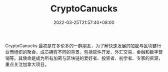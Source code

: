 ﻿---
weight: 
title: "CryptoCanucks"
description: "CryptoCanucks 最初是在多伦多的一群朋友，为了解快速发展的加密与区块链行业而组织的聚会，成员拥有不同的背景，包括软件开发、外汇交易、金融和数字营销等"
date: 2022-03-25T21:57:40+08:00
lastmod: 2022-03-25T16:45:40+08:00
draft: false
authors: ["Metabd"]
featuredImage: "cryptocanucks.jpg"
link: ""
tags: ["元宇宙社区","CryptoCanucks"]
categories: ["navigation"]
navigation: ["元宇宙社区"]
lightgallery: true
toc: true
pinned: false
recommend: false
recommend1: false
---
CryptoCanucks 最初是在多伦多的一群朋友，为了解快速发展的加密与区块链行业而组织的聚会，成员拥有不同的背景，包括软件开发、外汇交易、金融和数字营销等。其使命是成为所有加密与区块链的爱好者、投资者、初学者、专家的资源，重点关注加拿大项目。
